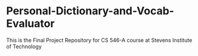 # Personal-Dictionary-and-Vocab-Evaluator
This is the Final Project Repository for CS 546-A course at Stevens Institute of Technology
